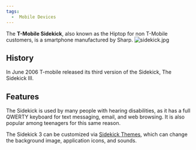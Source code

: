 ```yaml
---
tags:
  -  Mobile Devices
---
```

The **T-Mobile Sidekick**, also known as the Hiptop for non T-Mobile
customers, is a smartphone manufactured by Sharp.
![](sidekick.jpg "sidekick.jpg")

## History

In June 2006 T-mobile released its third version of the Sidekick, The
Sidekick III.

## Features

The Sidekick is used by many people with hearing disabilities, as it has
a full QWERTY keyboard for text messaging, email, and web browsing. It
is also popular among teenagers for this same reason.

The Sidekick 3 can be customized via [Sidekick
Themes](http://www.sk3-themes.com), which can change the background
image, application icons, and sounds.

